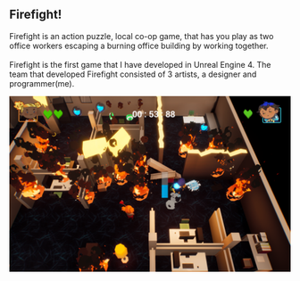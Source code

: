 <div class="Firefight">
<h2>Firefight!</h2>
<p>Firefight is an action puzzle, local co-op game, that has you play as two office workers escaping a burning office building by working together.<br>
<br>
Firefight is the first game that I have developed in Unreal Engine 4. The team that developed Firefight consisted of 3 artists, a designer and programmer(me). </p>
<img src = "../images/Firefight/Screenshot1.png"/>
</div>
